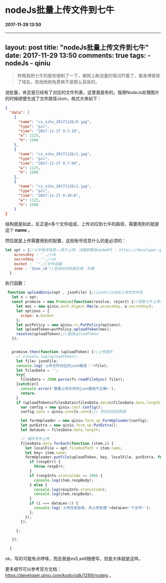 # nodeJs批量上传文件到七牛
#### 2017-11-29 13:50
---
layout: post
title: "nodeJs批量上传文件到七牛"
date: 2017-11-29 13:50
comments: true
tags:
	- nodeJs
	- qiniu
---

> 昨晚我把七牛的服务限制了一下，被网上刷流量的情况吓着了，看来博客除了域名，其他统统免费爽不是那么容易的。

说批量，肯定是已经有了对应的文件列表，这里我是有的，我用NodeJs处理图片的时候顺便生成了文件路径Json，格式大体如下：

```json
{
  "data": [
    {
      "name": "cs_xihu_20171126/0.jpg",
      "type": "pic",
      "time": "2017-11-27 9:7:19",
      "w": 1125,
      "h": 1500
    },
    {
      "name": "cs_xihu_20171126/1.jpg",
      "type": "pic",
      "time": "2017-11-27 9:7:50",
      "w": 1125,
      "h": 1500
    },
    {
      "name": "cs_xihu_20171126/2.jpg",
      "type": "pic",
      "time": "2017-11-27 9:10:8",
      "w": 1125,
      "h": 1500
    }
}
```

结构就是如此，反正是n多个文件组成，上传对应到七牛的路径，需要用到的就是这个 **name** 。

然后就是上传需要用到的配置，这些账号信息什么的是必须的：

```javascript
let opt = {//七牛账号信息——用于上传，详细参数及nodeAPI : https://developer.qiniu.com/kodo/sdk/1289/nodejs
    accessKey : '',//sk
    secretKey : '',//sk
    bucket :  '',//文件容器
    zone : 'Zone_z0'//空间对应机房区域：华南
  }
```

执行函数：

```javascript
 function uploadQiniu(opt , jsonFile) {//jsonFile对应上传的文件名
   let o = opt;
   const promise = new Promise(function(resolve, reject) {//获取七牛上传临时uploadToken
     let mac = new qiniu.auth.digest.Mac(o.accessKey, o.secretKey);
     let options = {
       scope: o.bucket
     };
     let putPolicy = new qiniu.rs.PutPolicy(options);
     let uploadToken=putPolicy.uploadToken(mac);
     resolve(uploadToken);//返回uploadToken
   });


   promise.then(function (uploadToken) {//上传图片
     // console.log(uploadToken);
     let file= jsonFile;
     console.log('上传文件对应的json路径：'+file);
     let filesData = '';
     try{
       filesData = JSON.parse(fs.readFileSync( file));
     }catch(e){
       console.error('需要上传文件的json路径不正确~');
       return;
     }
     if (uploadToken&&filesData&&filesData.data&&filesData.data.length) {//检验是否满足需要上传的条件
       var config = new qiniu.conf.Config();
       config.zone = qiniu.zone[o.zone];// 空间对应的机房

       let formUploader = new qiniu.form_up.FormUploader(config);
       let putExtra = new qiniu.form_up.PutExtra();
       let dataLen = filesData.data.length;

       // 循环文件上传
       filesData.data.forEach(function (item,i) {
         let localFile = opt.fileOutPath + item.name;
         let key= item.name;
         formUploader.putFile(uploadToken, key, localFile, putExtra, function(respErr,respBody, respInfo) {
           if (respErr) {
             throw respErr;
           }
           if (respInfo.statusCode == 200) {
             console.log(item,respBody);
           } else {
             console.log(respInfo.statusCode);
             console.log(item,respBody);
           }
           if (i === dataLen-1) {
             console.log('上传任务结束，共上传处理'+dataLen+'个文件~');
           };
         });
       });

     };

   });

  }
```

ok，写的可能有点啰嗦，而且我是es5,se6随便写，但是大体就是这样。

更多细节可以参考官方文档： https://developer.qiniu.com/kodo/sdk/1289/nodejs 。